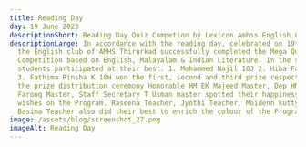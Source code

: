 ```yaml
---
title: Reading Day
day: 19 June 2023
descriptionShort: Reading Day Quiz Competion by Lexicon Amhss English Club
descriptionLarge: In accordance with the reading day, celebrated on 19th June,
  the English club of AMHS Thirurkad successfully completed the Mega Quiz
  Competition based on English, Malayalam & Indian Literature. In the same all
  students participated at their best. 1. Mohammed Najil 10J 2. Hiba Fathima 9H
  3. Fathima Rinsha K 10H won the first, second and third prize respectively. In
  the prize distribution ceremony Honorable HM EK Majeed Master, Dep HM CH
  Farooq Master, Staff Secretary T Usman master spotted their happiness and
  wishes on the Program. Raseena Teacher, Jyothi Teacher, Moidenn kutty Master,
  Basima Teacher also did their best to enrich the colour of the Program.
image: /assets/blog/screenshot_27.png
imageAlt: Reading Day
---
```

